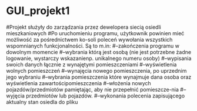 <h1>GUI_projekt1</h1>
#Projekt  służyły do zarządzania przez dewelopera siecią osiedli mieszkaniowych
#Po uruchomieniu programu, użytkownik powinien mieć możliwość za pośrednictwem ko-soli poleceń wywołania wszystkich wspomnianych funkcjonalności. Są to m.in:
#–zakończenia programu w dowolnym momencie
#–wybrania którą jest osobą (nie jest potrzebne żadne logowanie, wystarczy wskazanienp. unikalnego numeru osoby)
#–wypisania swoich danych łącznie z wynajętymi pomieszczeniami
#–wyświetlenia wolnych pomieszczeń
#–wynajęcia nowego pomieszczenia, po uprzednim jego wybraniu
#–wybrania pomieszczenia które wynajmuje dana osoba oraz wyświetlenia zawartościpomieszczenia
#–włożenia nowych pojazdów/przedmiotów pamiętając, aby nie przepełnić pomieszcze-nia
#–wyjęcia przedmiotów lub pojazdów.
#–wykonania polecenia zapisującego aktualny stan osiedla do pliku
